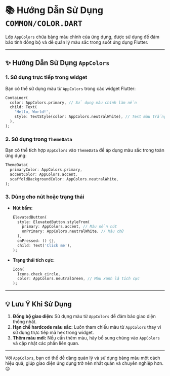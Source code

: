 # 📚 Hướng Dẫn Sử Dụng `COMMON/COLOR.DART`

Lớp `AppColors` chứa bảng màu chính của ứng dụng, được sử dụng để đảm bảo tính đồng bộ và dễ quản lý màu sắc trong suốt ứng dụng Flutter.

---

## ✨ **Hướng Dẫn Sử Dụng `AppColors`**

### **1. Sử dụng trực tiếp trong widget**

Bạn có thể sử dụng màu từ `AppColors` trong các widget Flutter:

```dart
Container(
  color: AppColors.primary, // Sử dụng màu chính làm nền
  child: Text(
    'Hello, World!',
    style: TextStyle(color: AppColors.neutralWhite), // Text màu trắng
  ),
);
```

### **2. Sử dụng trong `ThemeData`**

Bạn có thể tích hợp `AppColors` vào `ThemeData` để áp dụng màu sắc trong toàn ứng dụng:

```dart
ThemeData(
  primaryColor: AppColors.primary,
  accentColor: AppColors.accent,
  scaffoldBackgroundColor: AppColors.neutralWhite,
);
```

### **3. Dùng cho nút hoặc trạng thái**

- **Nút bấm:**
  
  ```dart
  ElevatedButton(
    style: ElevatedButton.styleFrom(
      primary: AppColors.accent, // Màu nền nút
      onPrimary: AppColors.neutralWhite, // Màu chữ
    ),
    onPressed: () {},
    child: Text('Click me'),
  );
  ```

- **Trạng thái tích cực:**
  
  ```dart
  Icon(
    Icons.check_circle,
    color: AppColors.neutralGreen, // Màu xanh lá tích cực
  );
  ```

---

## 💡 **Lưu Ý Khi Sử Dụng**

1. **Đồng bộ giao diện:** Sử dụng màu từ `AppColors` để đảm bảo giao diện thống nhất.
2. **Hạn chế hardcode màu sắc:** Luôn tham chiếu màu từ `AppColors` thay vì sử dụng trực tiếp mã hex trong widget.
3. **Thêm màu mới:** Nếu cần thêm màu, hãy bổ sung chúng vào `AppColors` và cập nhật các phần liên quan.

---

Với `AppColors`, bạn có thể dễ dàng quản lý và sử dụng bảng màu một cách hiệu quả, giúp giao diện ứng dụng trở nên nhất quán và chuyên nghiệp hơn. 😊
